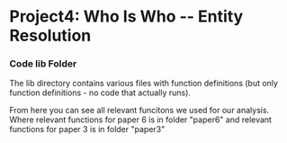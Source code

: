 # Project4: Who Is Who -- Entity Resolution

### Code lib Folder

The lib directory contains various files with function definitions (but only function definitions - no code that actually runs).

From here you can see all relevant funcitons we used for our analysis.
Where relevant functions for paper 6 is in folder "paper6" and relevant functions for paper 3 is in folder "paper3"
